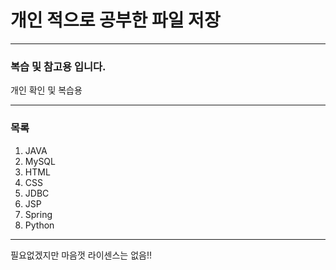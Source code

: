 # 개인 적으로 공부한 파일 저장

-------------------------

### 복습 및 참고용 입니다.
개인 확인 및 복습용

-------------------------

### 목록
1. JAVA
2. MySQL
3. HTML
4. CSS
5. JDBC
6. JSP
7. Spring
8. Python


-------------------------
필요없겠지만 마음껏 
라이센스는 없음!!

